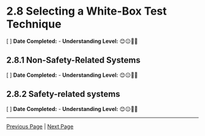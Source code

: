 # 2.8 Selecting a White-Box Test Technique

[ ] **Date Completed:** - **Understanding Level:** 😊😐🤢🤮

## 2.8.1 Non-Safety-Related Systems

[ ] **Date Completed:** - **Understanding Level:** 😊😐🤢🤮

## 2.8.2 Safety-related systems

[ ] **Date Completed:** - **Understanding Level:** 😊😐🤢🤮

---

[Previous Page](2.7-api-testing.md) | [Next Page](../3-static-and-dynamic-analysis/)
